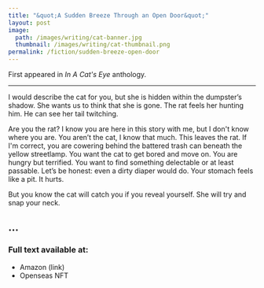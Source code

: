 ```yaml
---
title: "&quot;A Sudden Breeze Through an Open Door&quot;"
layout: post
image:
  path: /images/writing/cat-banner.jpg
  thumbnail: /images/writing/cat-thumbnail.png
permalink: /fiction/sudden-breeze-open-door
---
```

First appeared in *In A Cat's Eye* anthology.

---

I would describe the cat for you, but she is hidden within the dumpster’s shadow.  She wants us to think that she is gone.  The rat feels her hunting him.  He can see her tail twitching.

Are you the rat?  I know you are here in this story with me, but I don't know where you are.  You aren’t the cat, I know that much.  This leaves the rat.  If I'm correct, you are cowering behind the battered trash can beneath the yellow streetlamp.  You want the cat to get bored and move on.  You are hungry but terrified.  You want to find something delectable or at least passable.  Let’s be honest: even a dirty diaper would do.  Your stomach feels like a pit.  It hurts.

But you know the cat will catch you if you reveal yourself.  She will try and snap your neck.

...
---
### Full text available at:
- Amazon (link)
- Openseas NFT
